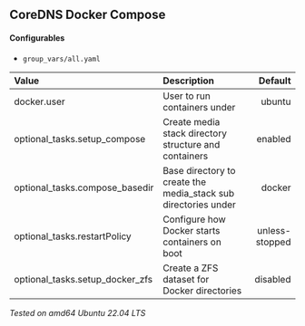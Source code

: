 ## CoreDNS Docker Compose

#### Configurables
- `group_vars/all.yaml`

| Value | Description | Default |
| :---        |    :----   |          ---: |
| docker.user | User to run containers under | ubuntu |
| optional_tasks.setup_compose | Create media stack directory structure and containers | enabled |
| optional_tasks.compose_basedir | Base directory to create the media_stack sub directories under | docker |
| optional_tasks.restartPolicy | Configure how Docker starts containers on boot | unless-stopped |
| optional_tasks.setup_docker_zfs | Create a ZFS dataset for Docker directories | disabled |

_Tested on amd64 Ubuntu 22.04 LTS_
